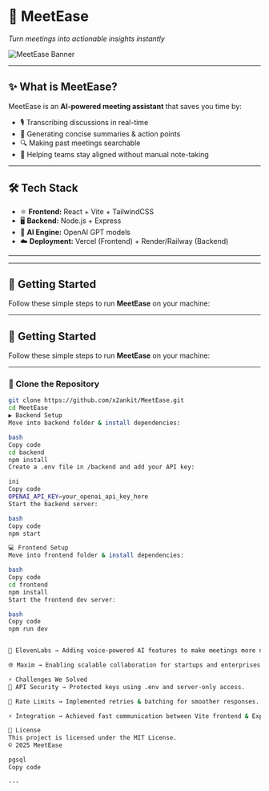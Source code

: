 # 🚀 MeetEase

_Turn meetings into actionable insights instantly_

![MeetEase Banner](https://via.placeholder.com/1200x400.png?text=MeetEase+-+Turn+Meetings+into+Insights)

---

## ✨ What is MeetEase?

MeetEase is an **AI-powered meeting assistant** that saves you time by:

- 🎙️ Transcribing discussions in real-time
- 📝 Generating concise summaries & action points
- 🔍 Making past meetings searchable
- 🤝 Helping teams stay aligned without manual note-taking

---

## 🛠️ Tech Stack

- ⚛️ **Frontend:** React + Vite + TailwindCSS
- 🖥️ **Backend:** Node.js + Express
- 🤖 **AI Engine:** OpenAI GPT models
- ☁️ **Deployment:** Vercel (Frontend) + Render/Railway (Backend)

---

---

## 🚀 Getting Started

Follow these simple steps to run **MeetEase** on your machine:

---

## 🚀 Getting Started

Follow these simple steps to run **MeetEase** on your machine:

---

### 🔧 Clone the Repository
```bash
git clone https://github.com/x2ankit/MeetEase.git
cd MeetEase
▶️ Backend Setup
Move into backend folder & install dependencies:

bash
Copy code
cd backend
npm install
Create a .env file in /backend and add your API key:

ini
Copy code
OPENAI_API_KEY=your_openai_api_key_here
Start the backend server:

bash
Copy code
npm start

💻 Frontend Setup
Move into frontend folder & install dependencies:

bash
Copy code
cd frontend
npm install
Start the frontend dev server:

bash
Copy code
npm run dev


🎤 ElevenLabs → Adding voice-powered AI features to make meetings more natural and interactive.

🌐 Maxim → Enabling scalable collaboration for startups and enterprises to boost team productivity.

⚡ Challenges We Solved
🔑 API Security → Protected keys using .env and server-only access.

🐞 Rate Limits → Implemented retries & batching for smoother responses.

⚡ Integration → Achieved fast communication between Vite frontend & Express backend.

📜 License
This project is licensed under the MIT License.
© 2025 MeetEase

pgsql
Copy code

---

